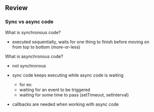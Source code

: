 
## Review

### Sync vs async code

What is synchronous code?

- executed sequentially, waits for one thing to finish
  before moving on from top to bottom (more-or-less)

What is asynchronous code?

- not synchronous

- sync code keeps executing while async code is waiting

    - for ex:
    - waiting for an event to be triggered
    - waiting for some time to pass (setTimeout,
      setInterval)

- callbacks are needed when working with async code

